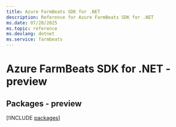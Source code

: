 ```yaml
---
title: Azure FarmBeats SDK for .NET
description: Reference for Azure FarmBeats SDK for .NET
ms.date: 07/28/2025
ms.topic: reference
ms.devlang: dotnet
ms.service: farmbeats
---
```

# Azure FarmBeats SDK for .NET - preview
## Packages - preview
[!INCLUDE [packages](farmbeats-index.md)]